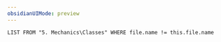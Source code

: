 ```yaml
---
obsidianUIMode: preview
---
```

```dataview
LIST FROM "5. Mechanics\Classes" WHERE file.name != this.file.name
```